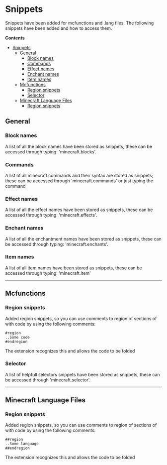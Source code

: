 # Snippets
Snippets have been added for mcfunctions and .lang files.
The following snippets have been added and how to access them.

**Contents**
- [Snippets](#snippets)
  - [General](#general)
    - [Block names](#block-names)
    - [Commands](#commands)
    - [Effect names](#effect-names)
    - [Enchant names](#enchant-names)
    - [Item names](#item-names)
  - [Mcfunctions](#mcfunctions)
    - [Region snippets](#region-snippets)
    - [Selector](#selector)
  - [Minecraft Language Files](#minecraft-language-files)
    - [Region snippets](#region-snippets-1)

## General

### Block names

A list of all the block names have been stored as snippets, these can be accessed through typing: 'minecraft.blocks'.

### Commands

A list of all minecraft commands and their syntax are stored as snippets; these can be accessed through 'minecraft.commands' or just typing the command

### Effect names

A list of all the effect names have been stored as snippets, these can be accessed through typing: 'minecraft.effects'.

### Enchant names

A list of all the enchantment names have been stored as snippets, these can be accessed through typing: 'minecraft.enchants'.

### Item names

A list of all item names have been stored as snippets, these can be accessed through typing: 'minecraft.item'

---
## Mcfunctions

### Region snippets
Added region snippets, so you can use comments to region of sections of with code by using the following comments:

```Csharp
#region
..Some code
#endregion
```

The extension recognizes this and allows the code to be folded

### Selector

A list of helpfull selectors snippets have been stored as snippets, these can be accessed through 'minecraft.selector'.

---
## Minecraft Language Files

### Region snippets
Added region snippets, so you can use comments to region of sections of with code by using the following comments:

```Csharp
##region
..Some language
##endregion
```

The extension recognizes this and allows the code to be folded